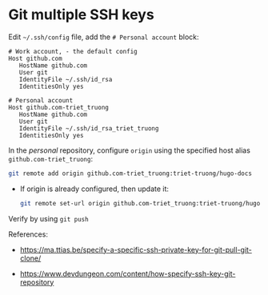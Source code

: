 # Git multiple SSH keys

Edit `~/.ssh/config` file, add the `# Personal account` block:

```text
# Work account, - the default config
Host github.com
   HostName github.com
   User git
   IdentityFile ~/.ssh/id_rsa
   IdentitiesOnly yes
   
# Personal account
Host github.com-triet_truong    
   HostName github.com
   User git
   IdentityFile ~/.ssh/id_rsa_triet_truong
   IdentitiesOnly yes
```

In the *personal* repository, configure `origin` using the specified host alias `github.com-triet_truong`:

```bash
git remote add origin github.com-triet_truong:triet-truong/hugo-docs
```

- If origin is already configured, then update it:

    ```bash
    git remote set-url origin github.com-triet_truong:triet-truong/hugo-docs
    ```

Verify by using `git push`

References:

- <https://ma.ttias.be/specify-a-specific-ssh-private-key-for-git-pull-git-clone/>

- <https://www.devdungeon.com/content/how-specify-ssh-key-git-repository>